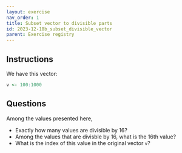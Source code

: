 ```yaml
---
layout: exercise 
nav_order: 1
title: Subset vector to divisible parts
id: 2023-12-18b_subset_divisible_vector
parent: Exercise registry
---
```


## Instructions

We have this vector:
```R
v <- 100:1000
```
## Questions

Among the values presented here, 
- Exactly how many values are divisible by 16?
- Among the values that are divisble by 16, what is the 16th value?
- What is the index of this value in the original vector `v`? 


